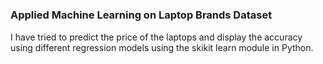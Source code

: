 # <h3>Applied Machine Learning on Laptop Brands Dataset</h3>
<p>I have tried to predict the price of the laptops and display the accuracy using different regression models using the skikit learn module in Python.</p>
